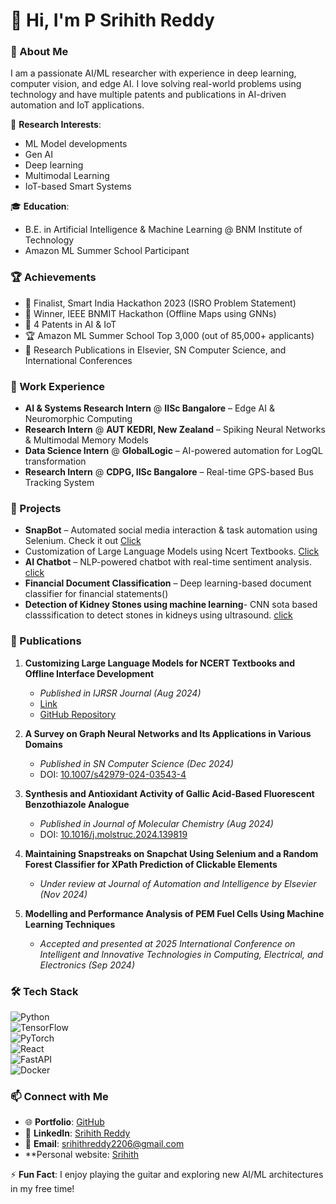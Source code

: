 # 👋 Hi, I'm P Srihith Reddy  

### 🚀 About Me  
I am a passionate AI/ML researcher with experience in deep learning, computer vision, and edge AI. I love solving real-world problems using technology and have multiple patents and publications in AI-driven automation and IoT applications.  

🔬 **Research Interests**:  
- ML Model developments
- Gen AI
- Deep learning
- Multimodal Learning  
- IoT-based Smart Systems  

🎓 **Education**:  
- B.E. in Artificial Intelligence & Machine Learning @ BNM Institute of Technology  
- Amazon ML Summer School Participant  

### 🏆 Achievements  
- 🏅 Finalist, Smart India Hackathon 2023 (ISRO Problem Statement)  
- 🥇 Winner, IEEE BNMIT Hackathon (Offline Maps using GNNs)  
- 📜 4 Patents in AI & IoT  
- 🏆 Amazon ML Summer School Top 3,000 (out of 85,000+ applicants)  
- 📖 Research Publications in Elsevier, SN Computer Science, and International Conferences  

### 💼 Work Experience  
- **AI & Systems Research Intern** @ **IISc Bangalore** – Edge AI & Neuromorphic Computing  
- **Research Intern** @ **AUT KEDRI, New Zealand** – Spiking Neural Networks & Multimodal Memory Models  
- **Data Science Intern** @ **GlobalLogic** – AI-powered automation for LogQL transformation  
- **Research Intern** @ **CDPG, IISc Bangalore** – Real-time GPS-based Bus Tracking System  

### 🔨 Projects    
- **SnapBot** – Automated social media interaction & task automation using Selenium. Check it out [Click](https://github.com/myts2206/SnapStreaks-)
- Customization of Large Language Models using Ncert Textbooks. [Click](https://github.com/myts2206/Customizing-Large-Language-Models-for-NCERT-Textbooks)
- **AI Chatbot** – NLP-powered chatbot with real-time sentiment analysis. [click](https://github.com/myts2206/website-based-chatbot-using-NLP)
- **Financial Document Classification** – Deep learning-based document classifier for financial statements()
- **Detection of Kidney Stones using machine learning**- CNN sota based classsification to detect stones in kidneys using ultrasound. [click](https://github.com/myts2206/Kidney-Stone-Detection)

### 📄 Publications  
1. **Customizing Large Language Models for NCERT Textbooks and Offline Interface Development**  
   - *Published in IJRSR Journal (Aug 2024)*  
   - [Link](https://recentscientific.com/customizing-large-language-models-ncert-textbooks-and-development-interface-which-works-offline)  
   - [GitHub Repository](https://github.com/myts2206/Customizing-Large-Language-Models-for-NCERT-Textbooks)  

2. **A Survey on Graph Neural Networks and Its Applications in Various Domains**  
   - *Published in SN Computer Science (Dec 2024)*  
   - DOI: [10.1007/s42979-024-03543-4](https://doi.org/10.1007/s42979-024-03543-4)  

3. **Synthesis and Antioxidant Activity of Gallic Acid-Based Fluorescent Benzothiazole Analogue**  
   - *Published in Journal of Molecular Chemistry (Aug 2024)*  
   - DOI: [10.1016/j.molstruc.2024.139819](https://doi.org/10.1016/j.molstruc.2024.139819)  

4. **Maintaining Snapstreaks on Snapchat Using Selenium and a Random Forest Classifier for XPath Prediction of Clickable Elements**  
   - *Under review at Journal of Automation and Intelligence by Elsevier (Nov 2024)*  

5. **Modelling and Performance Analysis of PEM Fuel Cells Using Machine Learning Techniques**  
   - *Accepted and presented at 2025 International Conference on Intelligent and Innovative Technologies in Computing, Electrical, and Electronics (Sep 2024)*


### 🛠️ Tech Stack  
![Python](https://img.shields.io/badge/-Python-3776AB?style=flat&logo=python&logoColor=white)  
![TensorFlow](https://img.shields.io/badge/-TensorFlow-FF6F00?style=flat&logo=TensorFlow&logoColor=white)  
![PyTorch](https://img.shields.io/badge/-PyTorch-EE4C2C?style=flat&logo=pytorch&logoColor=white)  
![React](https://img.shields.io/badge/-React-61DAFB?style=flat&logo=react&logoColor=black)  
![FastAPI](https://img.shields.io/badge/-FastAPI-009688?style=flat&logo=fastapi&logoColor=white)  
![Docker](https://img.shields.io/badge/-Docker-2496ED?style=flat&logo=docker&logoColor=white)  

### 📫 Connect with Me  
- 🌐 **Portfolio**: [GitHub](https://github.com/myts2206)  
- 🔗 **LinkedIn**: [Srihith Reddy](https://www.linkedin.com/in/srihith-reddy-53555a126/)  
- 📧 **Email**: srihithreddy2206@gmail.com
- **Personal website: [Srihith](https://myts2206.github.io/Personal/)

⚡ **Fun Fact**: I enjoy playing the guitar and exploring new AI/ML architectures in my free time!  
